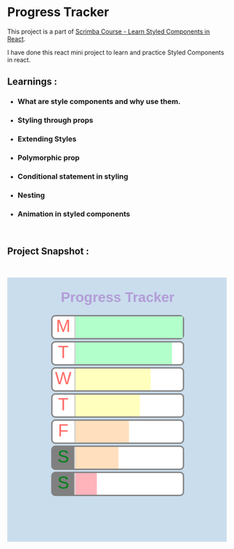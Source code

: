 # Progress Tracker

This project is a part of [Scrimba Course - Learn Styled Components in React](https://scrimba.com/learn/styledcomponents).

I have done this react mini project to learn and practice Styled Components in react.

## Learnings :

- ### What are style components and why use them.
- ### Styling through props
- ### Extending Styles
- ### Polymorphic prop
- ### Conditional statement in styling
- ### Nesting
- ### Animation in styled components

<br>

## Project Snapshot :

<br>

![project snapshot](./snapshot.png)
